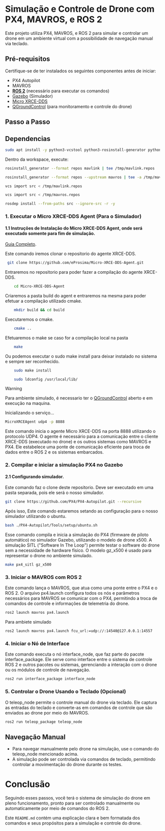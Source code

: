 # Simulação e Controle de Drone com PX4, MAVROS, e ROS 2

Este projeto utiliza PX4, MAVROS, e ROS 2 para simular e controlar um drone em um ambiente virtual com a possibilidade de navegação manual via teclado.

## Pré-requisitos

Certifique-se de ter instalados os seguintes componentes antes de iniciar:

- PX4 Autopilot
- MAVROS
- [**ROS 2**](https://docs.ros.org/en/humble/Installation.html) (necessário para executar os comandos)
- [Gazebo](https://docs.px4.io/main/en/sim_gazebo_gz/) (Simulador)
- [Micro XRCE-DDS](https://micro-xrce-dds.docs.eprosima.com/en/latest/)
- [QGroundControl](https://qgroundcontrol.com/) (para monitoramento e controle do drone)

## Passo a Passo


## Dependencias
```bash
sudo apt install -y python3-vcstool python3-rosinstall-generator python3-osrf-pycommon python3-ament-package geographiclib-tools libasio-dev
```
Dentro da workspace, execute:

```bash
rosinstall_generator --format repos mavlink | tee /tmp/mavlink.repos
```

```bash
rosinstall_generator --format repos --upstream mavros | tee -a /tmp/mavros.repos
```
```bash
vcs import src < /tmp/mavlink.repos
```
```bash
vcs import src < /tmp/mavros.repos
```

```bash
rosdep install --from-paths src --ignore-src -r -y
```

### 1. Executar o **Micro XRCE-DDS Agent  (Para o Simulador)**

#### 1.1 Instruções de Instalação do Micro XRCE-DDS Agent, onde será executado somente para fim de simulação.
[Guia Completo](https://micro-xrce-dds.docs.eprosima.com/en/latest/installation.html).

Este comando iremos clonar o repositorio do agente XRCE-DDS.
 ```bash
  git clone https://github.com/eProsima/Micro-XRCE-DDS-Agent.git
 ```
Entraremos no repositorio para poder fazer a compilação do agente XRCE-DDS.
```bash
    cd Micro-XRCE-DDS-Agent
```
Criaremos a pasta build do agent e entraremos na mesma para poder efetuar a compilação utilizado cmake.

```bash
    mkdir build && cd build
```

Executaremos o cmake.

```bash
    cmake ..
```
Efetuaremos o make se caso for a compilação local na pasta

```bash
    make
 ```

 Ou podemos executar o sudo make install para deixar instalado no sistema e sempre ser reconhecido.
```bash
    sudo make install
```

```bash
    sudo ldconfig /usr/local/lib/
```
> [!WARNING]  
> Para ambiente simulado, é necessario ter o [QGroundControl](https://qgroundcontrol.com/) aberto e em execução na maquina.

Inicializando o serviço...
```bash
MicroXRCEAgent udp4 -p 8888
```
Este comando inicia o agente Micro XRCE-DDS na porta 8888 utilizando o protocolo UDP4. O agente é necessário para a comunicação entre o cliente XRCE-DDS (executado no drone) e os outros sistemas como MAVROS e PX4. Ele estabelece uma ponte de comunicação eficiente para troca de dados entre o ROS 2 e os sistemas embarcados.


### 2. Compilar e iniciar a simulação PX4 no Gazebo
 #### 2.1 Configurando simulador. 

 Este comando faz o clone deste repositorio. Deve ser executado em uma pasta separada, pois ele será o nosso simulador.

 ```bash
 git clone https://github.com/PX4/PX4-Autopilot.git --recursive
 ```
 Após isso, Este comando estaremos setando as configuração para o nosso simulador utilizando o ubuntu.

 ```bash
 bash ./PX4-Autopilot/Tools/setup/ubuntu.sh
 ```

Esse comando compila e inicia a simulação do PX4 (firmware de piloto automático) no simulador Gazebo, utilizando o modelo de drone x500. A simulação SITL ("Software In The Loop") permite testar o software do drone sem a necessidade de hardware físico. O modelo gz_x500 é usado para representar o drone no ambiente simulado.

```bash
make px4_sitl gz_x500
```


### 3. Iniciar o MAVROS com ROS 2
Este comando lança o MAVROS, que atua como uma ponte entre o PX4 e o ROS 2. O arquivo px4.launch configura todos os nós e parâmetros necessários para MAVROS se comunicar com o PX4, permitindo a troca de comandos de controle e informações de telemetria do drone.

```bash
ros2 launch mavros px4.launch
```

Para ambiete simulado
```bash
ros2 launch mavros px4.launch fcu_url:=udp://:14540@127.0.0.1:14557
```



### 4. Iniciar o Nó de Interface
Este comando executa o nó interface_node, que faz parte do pacote interface_package. Ele serve como interface entre o sistema de controle ROS 2 e outros pacotes ou sistemas, gerenciando a interação com o drone ou os módulos de controle de navegação.

```bash
ros2 run interface_package interface_node
```


### 5. Controlar o Drone Usando o Teclado (Opcional)

O teleop_node permite o controle manual do drone via teclado. Ele captura as entradas do teclado e converte-as em comandos de controle que são enviados ao drone por meio do MAVROS.

```bash
ros2 run teleop_package teleop_node
```


## Navegação Manual

- Para navegar manualmente pelo drone na simulação, use o comando do teleop_node mencionado acima.
- A simulação pode ser controlada via comandos de teclado, permitindo controlar a movimentação do drone durante os testes.


# Conclusão

Seguindo esses passos, você terá o sistema de simulação do drone em pleno funcionamento, pronto para ser controlado manualmente ou automaticamente por meio de comandos do ROS 2.


Este `README.md` contém uma explicação clara e bem formatada dos comandos e seus propósitos para a simulação e controle do drone.

